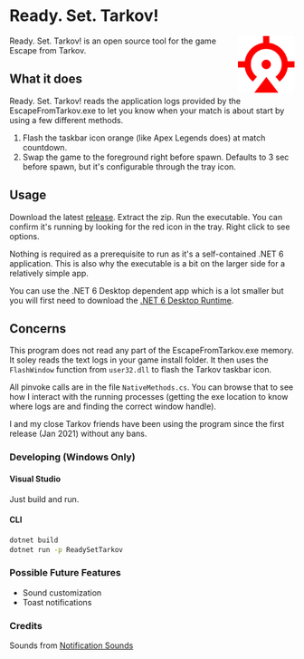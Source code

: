 # Ready. Set. Tarkov!

<img src="images/RST.png" height=100 align=right>

Ready. Set. Tarkov! is an open source tool for the game Escape from Tarkov.

## What it does

Ready. Set. Tarkov! reads the application logs provided by the EscapeFromTarkov.exe to let you know when your match is about start by using a few different methods.

1. Flash the taskbar icon orange (like Apex Legends does) at match countdown.
2. Swap the game to the foreground right before spawn. Defaults to 3 sec before spawn, but it's configurable through the tray icon.

## Usage

Download the latest [release](https://www.github.com/InKahootz/ReadySetTarkov/releases/latest/download/ReadySetTarkov.zip). Extract the zip. Run the executable.
You can confirm it's running by looking for the red icon in the tray. Right click to see options.

Nothing is required as a prerequisite to run as it's a self-contained .NET 6 application. This is also why the executable is a bit on the larger side for a relatively simple app.

You can use the .NET 6 Desktop dependent app which is a lot smaller but you will first need to download the [.NET 6 Desktop Runtime](https://dotnet.microsoft.com/download/dotnet/thank-you/runtime-desktop-6.0.0-windows-x64-installer).

## Concerns

This program does not read any part of the EscapeFromTarkov.exe memory. It soley reads the text logs in your game install folder. It then uses the `FlashWindow` function from `user32.dll` to flash the Tarkov taskbar icon.

All pinvoke calls are in the file `NativeMethods.cs`. You can browse that to see how I interact with the running processes (getting the exe location to know where logs are and finding the correct window handle).

I and my close Tarkov friends have been using the program since the first release (Jan 2021) without any bans.

### Developing (Windows Only)

#### Visual Studio

Just build and run.

#### CLI

```cmd
dotnet build
dotnet run -p ReadySetTarkov
```

### Possible Future Features

- Sound customization
- Toast notifications

### Credits

Sounds from [Notification Sounds](https://notificationsounds.com/)
